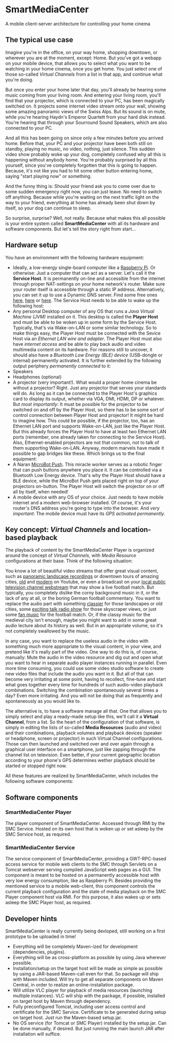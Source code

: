 # SmartMediaCenter

A mobile client-server architecture for controlling your home cinema

## The typical use case

Imagine you're in the office, on your way home, shopping downtown, or wherever you are at the moment, except: Home. But you've got a webapp on your mobile device, that allows you to select what you want to be watching in your home cinema, once you get home. You just select one of those so-called *Virtual Channels* from a list in that app, and continue what you're doing.

But once you enter your home later that day, you'll already be hearing some music coming from your living room. And entering your living room, you'll find that your projector, which is connected to your PC, has been magically switched on. It projects some internet video stream onto your wall, showing some amazing panoramic views of the Swiss Alps. But its sound is on mute, while you're hearing Haydn's Emperor Quartett from your hard disk instead. You're hearing that through your Sourround Sound Speakers, which are also connected to your PC.

And all this has been going on since only a few minutes before you arrived home. Before that, your PC and your projector have been both still on standby, playing no music, no video, nothing, just silence. This sudden video show probably woke up your dog, completely confused why all this is happening without anybody home. You're probably surprised by all this yourself, since you've completely forgotten that this is going to happen. Because, it's not like you had to hit some other button entering home, saying "start playing now" or something. 

And the funny thing is: Should your friend ask you to come over due to some sudden emergency right now, you can just leave. No need to switch off anything. Because while you're waiting on the next traffic light on the way to your friend, everything at home has already been shut down by itself, so your dog can continue to sleep.

So surprise, surprise? Well, not really. Because what makes this all possible is your entire system called **SmartMediaCenter** with all its hardware and software components. But let's tell the story right from start...

## Hardware setup

You have an environment with the following hardware equipment:
* Ideally, a low-energy single-board computer like a [Raspberry Pi](https://www.raspberrypi.org/). Or otherwise: Just a computer that can act as a server. Let's call it the **Service Host**. It is permanently on-line and accessible from the internet through proper NAT-settings on your home network's router. Make sure your router itself is accessible through a static IP address. Alternatively, you can set it up to use a Dynamic DNS server. Find some free ones [here](https://www.noip.com/free), [here](https://www.dnsdynamic.org/) or [here](http://www.dyndnss.net/updater.php). The Service Host needs to be able to wake up the following host:
* Any personal Desktop computer of any OS that runs a *Java Virtual Machine (JVM)* installed on it. This desktop is called the **Player Host** and must be able to be woken up in some form by the Service Host. Typically, that's via Wake-on-LAN or some similar technology. So to make things easy, the Player Host must be connected with the Sevice Host via an *Ethernet LAN wire and adapter*. The Player Host must also have *internet access* and be able to play back audio and video multimedia content on its hardware. For reasons still to uncover, it should also have a *Bluetooth Low Energy (BLE) device* (USB-dongle or internal) permanently activated. It is further extended by the following output periphery *permanently connected* to it:
* Speakers
* Headphones (optional)
* A projector (very important!). What would a proper home cinema be without a projector? Right. Just any projector that serves your standards will do. As long as it can be connected to the Player Host's graphics card to display its output, whether via VGA, DMI, HDMI, DP or whatever. But *most importantly*: It must be possible for the projector to be switched on and off by the Player Host, so there has to be some sort of control connection between Player Host and projector! It might be hard to imagine how. This could be possible, if the projector, too, has an Ethernet LAN port and supports Wake-on-LAN, just like the Player Host. But this already forces the Player Host to have at least two Ethernet LAN ports (remember, one already taken for connecting to the Service Host). Also, Ethernet-enabled projectors are not that common, not to talk of them supporting Wake-on-LAN. Anyway, modern marvels have made it possible to gap bridges like these. Which brings us to the final equipment:
* A Naran [MicroBot Push](https://prota.info/). This miracle worker serves as a robotic finger that can push buttons anywhere you place it. It can be controlled via a Bluetooth Low Energy device. That's why the Player Host should have a BLE device, while the MicroBot Push gets placed right on top of your projectors on-button. The Player Host will switch the projector on or off all by itself, when needed!
* A mobile device with any OS of your choice. Just needs to have mobile internet and a modern web-browser installed. Of course, it's your router's DNS address you're going to type into the browser. And *very important*: The mobile device must have its *GPS activated permanently*.

## Key concept: *Virtual Channels* and location-based playback

The playback of content by the SmartMediaCenter Player is organized around the concept of *Virtual Channels*, with *Media Resource* configurations at their base. Think of the following situation:

You know a lot of beautiful video streams that offer great visual content, such as [panoramic landscape recordings](https://www.youtube.com/channel/UCkRRgjvVUp40wNlE-9DEWbw/videos) or downtown tours of amazing cities, [old](https://www.youtube.com/channel/UCmkULBzDRR-VXwX3ffiYd3w/videos) and [modern](https://www.youtube.com/channel/UCBcVQr-07MH-p9e2kRTdB3A/videos) on Youtube, or even a broadcast on your [local public television channel webstream](https://www.zdf.de/live-tv) that may show a live football match. But typically, you completely dislike the corny background music in it, or the lack of any at all, or the boring German football commentary. You want to replace the audio part with something [classier](https://www.youtube.com/watch?v=4t3Vmo_EM8Y) for those landscapes or old cities, some [exciting talk radio show](https://www.youtube.com/user/ybrook/videos) for those skyscraper views, or just some [fan music](https://www.youtube.com/watch?v=APdC_YhkSd4) for the football match. Or, if the classy music for the medieval city isn't enough, maybe you might want to add in some great audio lecture about its history as well. But in an appropriate volume, so it's not completely swallowed by the music.

In any case, you want to replace the useless audio in the video with something much more appropriate to the visual content, in your view, and pretend like it's really part of the video. One way to do this is, of course, manually: Mute the audio in the video resource and dig out and open what you want to hear in separate audio player instances running in parallel. Even more time consuming, you could use some video studio software to create new video files that include the audio you want in it. But all of that can become very irritating at some point, having to recollect, fine-tune and start what goes together every time for hundreds of such audio-video playback combinations. Switching the combination spontaneously several times a day? Even more irritating. And you will not be doing that as frequently and spontaneously as you would like to.

The alternative is, to have a software manage all that. One that allows you to simply select and play a ready-made setup like this, we'll call it a **Virtual Channel**, from a list. So the heart of the configuration of that software, is simply in editing the lists of so-called **Media Resources** (audio and video) and their combinations, playback volumes and playback devices (speaker or headphone, screen or projector) in such Virtual Channel configurations. Those can then launched and switched over and over again through a graphical user interface on a smartphone, just like zapping through the channel list on television.  Even better, if your current geographic location according to your phone's GPS determines wether playback should be started or stopped right now.

All these features are realized by SmartMediaCenter, which includes the following software components:

## Software components

### SmartMediaCenter Player
The player component of SmartMediaCenter. Accessed through RMI by the SMC Service. Hosted on its own host that is woken up or set asleep by the SMC Service host, as required.

### SmartMediaCenter Service
The service component of SmartMediaCenter, providing a GWT-RPC-based access service for mobile web clients to the SMC through Servlets on a Tomcat webserver serving compiled JavaScript web pages as a GUI. The component is meant to be hosted on a permanently accessible host with very low energy consumption, like as Raspberry Pi. Besides providing the mentioned service to a mobile web-client, this component controls the current playback configuration and the state of media playback on the SMC Player component host via RMI. For this purpose, it also wakes up or sets asleep the SMC Player host, as required.

## Developer hints

SmartMediaCenter is really currently being devloped, still working on a first prototype to be uploaded in time!

* Everything will be completely Maven-ized for development (dependencies, plugins).
* Everything will be as cross-platform as possible by using Java wherever possible.
* Installation/setup on the target host will be made as simple as possible by using a JAR-based Maven-call even for that. So package will ship with Maven included. Will try to get all separate components on Maven Central, in order to realize an online-installation package.
* Will utilize VLC player for playback of media resources (launching multiple instances). VLC will ship with the package, if possible, installed on target host by Maven through dependency.
* Fully preconfigured Tomcat, including user access control and certificate for the SMC Service. Certificate to be generated during setup on target host. Just run the Maven-based setup.jar.
* No OS service (for Tomcat or SMC Player) installed by the setup.jar. Can be done manually, if desired. But just running the main launch JAR after installation will suffice.
